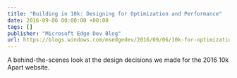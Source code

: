 ```yaml
---
title: "Building in 10k: Designing for Optimization and Performance"
date: 2016-09-06 00:00:00 +00:00
tags: []
publisher: "Microsoft Edge Dev Blog"
url: https://blogs.windows.com/msedgedev/2016/09/06/10k-for-optimization-performance/
---
```


A behind-the-scenes look at the design decisions we made for the 2016 10k Apart website.
